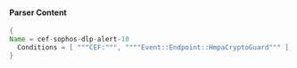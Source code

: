 #### Parser Content
```Java
{
Name = cef-sophos-dlp-alert-10
  Conditions = [ """CEF:""", """"Event::Endpoint::HmpaCryptoGuard""" ]
}
```